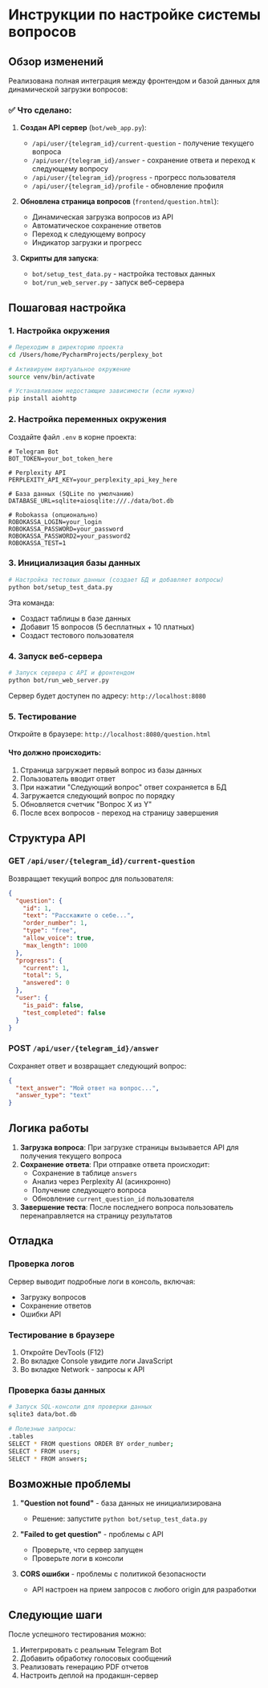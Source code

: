 # Инструкции по настройке системы вопросов

## Обзор изменений

Реализована полная интеграция между фронтендом и базой данных для динамической загрузки вопросов:

### ✅ Что сделано:

1. **Создан API сервер** (`bot/web_app.py`):
   - `/api/user/{telegram_id}/current-question` - получение текущего вопроса
   - `/api/user/{telegram_id}/answer` - сохранение ответа и переход к следующему вопросу
   - `/api/user/{telegram_id}/progress` - прогресс пользователя
   - `/api/user/{telegram_id}/profile` - обновление профиля

2. **Обновлена страница вопросов** (`frontend/question.html`):
   - Динамическая загрузка вопросов из API
   - Автоматическое сохранение ответов
   - Переход к следующему вопросу
   - Индикатор загрузки и прогресс

3. **Скрипты для запуска**:
   - `bot/setup_test_data.py` - настройка тестовых данных
   - `bot/run_web_server.py` - запуск веб-сервера

## Пошаговая настройка

### 1. Настройка окружения

```bash
# Переходим в директорию проекта
cd /Users/home/PycharmProjects/perplexy_bot

# Активируем виртуальное окружение
source venv/bin/activate

# Устанавливаем недостающие зависимости (если нужно)
pip install aiohttp
```

### 2. Настройка переменных окружения

Создайте файл `.env` в корне проекта:

```env
# Telegram Bot
BOT_TOKEN=your_bot_token_here

# Perplexity API
PERPLEXITY_API_KEY=your_perplexity_api_key_here

# База данных (SQLite по умолчанию)
DATABASE_URL=sqlite+aiosqlite:///./data/bot.db

# Robokassa (опционально)
ROBOKASSA_LOGIN=your_login
ROBOKASSA_PASSWORD=your_password
ROBOKASSA_PASSWORD2=your_password2
ROBOKASSA_TEST=1
```

### 3. Инициализация базы данных

```bash
# Настройка тестовых данных (создает БД и добавляет вопросы)
python bot/setup_test_data.py
```

Эта команда:
- Создаст таблицы в базе данных
- Добавит 15 вопросов (5 бесплатных + 10 платных)
- Создаст тестового пользователя

### 4. Запуск веб-сервера

```bash
# Запуск сервера с API и фронтендом
python bot/run_web_server.py
```

Сервер будет доступен по адресу: `http://localhost:8080`

### 5. Тестирование

Откройте в браузере: `http://localhost:8080/question.html`

#### Что должно происходить:
1. Страница загружает первый вопрос из базы данных
2. Пользователь вводит ответ
3. При нажатии "Следующий вопрос" ответ сохраняется в БД
4. Загружается следующий вопрос по порядку
5. Обновляется счетчик "Вопрос X из Y"
6. После всех вопросов - переход на страницу завершения

## Структура API

### GET `/api/user/{telegram_id}/current-question`
Возвращает текущий вопрос для пользователя:
```json
{
  "question": {
    "id": 1,
    "text": "Расскажите о себе...",
    "order_number": 1,
    "type": "free",
    "allow_voice": true,
    "max_length": 1000
  },
  "progress": {
    "current": 1,
    "total": 5,
    "answered": 0
  },
  "user": {
    "is_paid": false,
    "test_completed": false
  }
}
```

### POST `/api/user/{telegram_id}/answer`
Сохраняет ответ и возвращает следующий вопрос:
```json
{
  "text_answer": "Мой ответ на вопрос...",
  "answer_type": "text"
}
```

## Логика работы

1. **Загрузка вопроса**: При загрузке страницы вызывается API для получения текущего вопроса
2. **Сохранение ответа**: При отправке ответа происходит:
   - Сохранение в таблице `answers`
   - Анализ через Perplexity AI (асинхронно)
   - Получение следующего вопроса
   - Обновление `current_question_id` пользователя
3. **Завершение теста**: После последнего вопроса пользователь перенаправляется на страницу результатов

## Отладка

### Проверка логов
Сервер выводит подробные логи в консоль, включая:
- Загрузку вопросов
- Сохранение ответов
- Ошибки API

### Тестирование в браузере
1. Откройте DevTools (F12)
2. Во вкладке Console увидите логи JavaScript
3. Во вкладке Network - запросы к API

### Проверка базы данных
```bash
# Запуск SQL-консоли для проверки данных
sqlite3 data/bot.db

# Полезные запросы:
.tables
SELECT * FROM questions ORDER BY order_number;
SELECT * FROM users;
SELECT * FROM answers;
```

## Возможные проблемы

1. **"Question not found"** - база данных не инициализирована
   - Решение: запустите `python bot/setup_test_data.py`

2. **"Failed to get question"** - проблемы с API
   - Проверьте, что сервер запущен
   - Проверьте логи в консоли

3. **CORS ошибки** - проблемы с политикой безопасности
   - API настроен на прием запросов с любого origin для разработки

## Следующие шаги

После успешного тестирования можно:
1. Интегрировать с реальным Telegram Bot
2. Добавить обработку голосовых сообщений
3. Реализовать генерацию PDF отчетов
4. Настроить деплой на продакшн-сервер 
